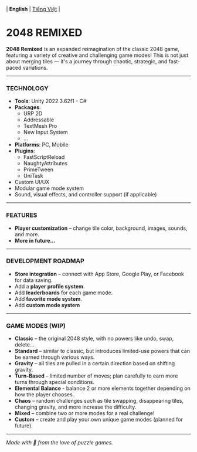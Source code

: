 
| **English** | [Tiếng Việt](./README_VIE.md) |

# **2048 REMIXED**

**2048 Remixed** is an expanded reimagination of the classic 2048 game, featuring a variety of creative and challenging game modes! This is not just about merging tiles — it's a journey through chaotic, strategic, and fast-paced variations.

---

### **TECHNOLOGY**
- **Tools**: Unity 2022.3.62f1 - C#
- **Packages**:
    + URP 2D
    + Addressable
    + TextMesh Pro
    + New Input System
    + ...
- **Platforms**: PC, Mobile
- **Plugins**:
    + FastScriptReload
    + NaughtyAttributes
    + PrimeTween
    + UniTask
- Custom UI/UX
- Modular game mode system
- Sound, visual effects, and controller support (if applicable)

---

### **FEATURES**
- **Player customization** – change tile color, background, images, sounds, and more.
- **More in future...**

---

### **DEVELOPMENT ROADMAP**
- **Store integration** – connect with App Store, Google Play, or Facebook for data saving.
- Add a **player profile system**.
- Add **leaderboards** for each game mode.
- Add **favorite mode system**.
- Add **custom mode system**

---

### **GAME MODES (WIP)**

- **Classic** – the original 2048 style, with no powers like undo, swap, delete...
- **Standard** – similar to classic, but introduces limited-use powers that can be earned through various ways.
- **Gravity** – all tiles are pulled in a certain direction based on shifting gravity.
- **Turn-Based** – limited number of moves; plan carefully to earn more turns through special conditions.
- **Elemental Balance** - balance 2 or more elements together depending on how the player chooses.
- **Chaos** – random challenges such as tile swapping, disappearing tiles, changing gravity, and more increase the difficulty.
- **Mixed** – combine two or more modes for a real challenge!
- **Custom** – create and play your own unique game modes (planned for future).

---
*Made with 💙 from the love of puzzle games.*